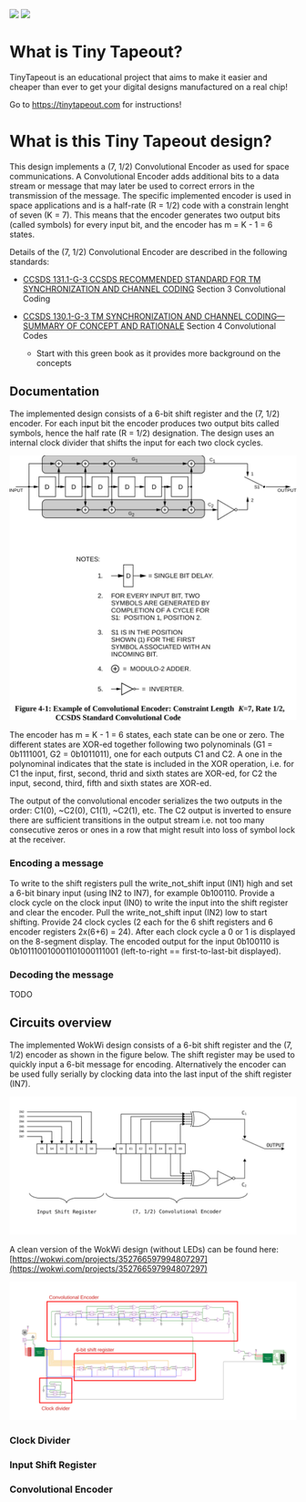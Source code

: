 ![](../../workflows/gds/badge.svg) ![](../../workflows/docs/badge.svg)

# What is Tiny Tapeout?

TinyTapeout is an educational project that aims to make it easier and cheaper than ever to get your digital designs manufactured on a real chip!

Go to https://tinytapeout.com for instructions!

# What is this Tiny Tapeout design?
 
This design implements a (7, 1/2) Convolutional Encoder as used for space communications. A Convolutional Encoder adds additional bits to a data stream or message that may later be used to correct errors in the transmission of the message. The specific implemented encoder is used in space applications and is a half-rate (R = 1/2) code with a constrain lenght of seven (K = 7). This means that the encoder generates two output bits (called symbols) for every input bit, and the encoder has m = K - 1 = 6 states.

Details of the (7, 1/2) Convolutional Encoder are described in the following standards:

* [CCSDS 131.1-G-3 CCSDS RECOMMENDED STANDARD FOR TM SYNCHRONIZATION AND CHANNEL CODING](https://public.ccsds.org/Pubs/131x0b4.pdf) Section 3 Convolutional Coding

* [CCSDS 130.1-G-3 TM SYNCHRONIZATION AND CHANNEL CODING—SUMMARY OF CONCEPT AND RATIONALE](https://public.ccsds.org/Pubs/130x1g3.pdf) Section 4 Convolutional Codes
    * Start with this green book as it provides more background on the concepts

## Documentation

The implemented design consists of a 6-bit shift register and the (7, 1/2) encoder. For each input bit the encoder produces two output bits called symbols, hence the half rate (R = 1/2) designation. The design uses an internal clock divider that shifts the input for each two clock cycles.

![CCSDS Encoder](img/figure_4_1_CCSDS_130x1g3.svg)

The encoder has m = K - 1 = 6 states, each state can be one or zero. The different states are XOR-ed together following two polynominals (G1 = 0b1111001, G2 = 0b1011011), one for each outputs C1 and C2. A one in the polynominal indicates that the state is included in the XOR operation, i.e. for C1 the input, first, second, thrid and sixth states are XOR-ed, for C2 the input, second, third, fifth and sixth states are XOR-ed.

The output of the convolutional encoder serializes the two outputs in the order: C1(0), ~C2(0), C1(1), ~C2(1), etc. The C2 output is inverted to ensure there are sufficient transitions in the output stream i.e. not too many consecutive zeros or ones in a row that might result into loss of symbol lock at the receiver.

### Encoding a message

To write to the shift registers pull the write_not_shift input (IN1) high and set a 6-bit binary input (using IN2 to IN7), for example 0b100110. Provide a clock cycle on the clock input (IN0) to write the input into the shift register and clear the encoder. Pull the write_not_shift input (IN2) low to start shifting. Provide 24 clock cycles (2 each for the 6 shift registers and 6 encoder registers 2x(6+6) = 24). After each clock cycle a 0 or 1 is displayed on the 8-segment display. The encoded output for the input 0b100110 is 0b101110010001101000111001 (left-to-right == first-to-last-bit displayed).



### Decoding the message
TODO

## Circuits overview
The implemented WokWi design consists of a 6-bit shift register and the (7, 1/2) encoder as shown in the figure below. The shift register may be used to quickly input a 6-bit message for encoding. Alternatively the encoder can be used fully serially by clocking data into the last input of the shift register (IN7).

![WokWi Shifter and Encoder Schematic](img/shifter_and_encoder.svg)

A clean version of the WokWi design (without LEDs) can be found here: [https://wokwi.com/projects/352766597994807297](https://wokwi.com/projects/352766597994807297)

![WokWi Design Annotated](img/wokwi_annotated.svg)

### Clock Divider

### Input Shift Register

### Convolutional Encoder

